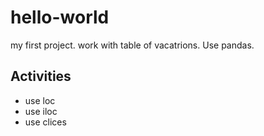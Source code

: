 # hello-world
my first project.
work with table of vacatrions. Use pandas.
## Activities
  - use loc
  - use iloc
  - use clices
  


